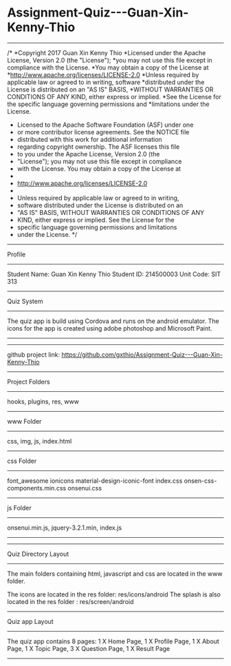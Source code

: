 # Assignment-Quiz---Guan-Xin-Kenny-Thio
************************************************************************************
/*
 *Copyright 2017 Guan Xin Kenny Thio
 *Licensed under the Apache License, Version 2.0 (the "License");
 *you may not use this file except in compliance with the License.
 *You may obtain a copy of the License at
 *http://www.apache.org/licenses/LICENSE-2.0
 *Unless required by applicable law or agreed to in writing, software
 *distributed under the License is distributed on an "AS IS" BASIS,
 *WITHOUT WARRANTIES OR CONDITIONS OF ANY KIND, either express or implied.
 *See the License for the specific language governing permissions and
 *limitations under the License.

 * Licensed to the Apache Software Foundation (ASF) under one
 * or more contributor license agreements.  See the NOTICE file
 * distributed with this work for additional information
 * regarding copyright ownership.  The ASF licenses this file
 * to you under the Apache License, Version 2.0 (the
 * "License"); you may not use this file except in compliance
 * with the License.  You may obtain a copy of the License at
 *
 * http://www.apache.org/licenses/LICENSE-2.0
 *
 * Unless required by applicable law or agreed to in writing,
 * software distributed under the License is distributed on an
 * "AS IS" BASIS, WITHOUT WARRANTIES OR CONDITIONS OF ANY
 * KIND, either express or implied.  See the License for the
 * specific language governing permissions and limitations
 * under the License.
 */
***********************************************************************************
Profile
********
Student Name: Guan Xin Kenny Thio
Student ID: 214500003
Unit Code: SIT 313
************************************************************************************
Quiz System
************************************************************************
The quiz app is build using Cordova and runs on the android emulator. 
The icons for the app is created using adobe photoshop and Microsoft Paint.
__________________________________________________________________________


***********************************************************************************
github project link: https://github.com/gxthio/Assignment-Quiz---Guan-Xin-Kenny-Thio
*************************************************************************************
Project Folders
***************
hooks,
plugins,
res,
www
______________

www Folder
*************
css,
img,
js,
index.html
_____________

css Folder
**************
font_awesome
ionicons
material-design-iconic-font
index.css
onsen-css-components.min.css
onsenui.css
_________________

js Folder
*****************
onsenui.min.js,
jquery-3.2.1.min,
index.js
_________________

**************************************************************************************
Quiz Directory Layout
**********************
The main folders containing html, javascript and css are located in the www folder.

The icons are located in the res folder: res/icons/android
The splash is also located in the res folder : res/screen/android

_________________________

Quiz app Layout
******************************
The quiz app contains 8 pages:
1 X Home Page,
1 X Profile Page,
1 X About Page,
1 X Topic Page,
3 X Question Page,
1 X Result Page
****************************
